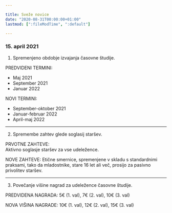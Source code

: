 ```yaml
---

title: Sveže novice
date: "2020-08-31T00:00:00+01:00"
lastmod: [":fileModTime", ":default"]

---
```


### 15. april 2021

1. Spremenjeno obdobje izvajanja časovne študije.

PREDVIDENI TERMINI:
- Maj 2021
- September 2021
- Januar 2022

NOVI TERMINI:
- September-oktober 2021
- Januar-februar 2022
- April-maj 2022

---
2. Spremembe zahtev glede soglasij staršev.

PRVOTNE ZAHTEVE:\
Aktivno soglasje staršev za vse udeležence.

NOVE ZAHTEVE:
Etične smernice, spremenjene v skladu s standardnimi praksami, tako da mladostnike, stare 16 let ali več, prosijo za pasivno privolitev staršev.

---
3. Povečanje višine nagrad za udeležence časovne študije.

PREDVIDENA NAGRADA: 5€ (1. val), 7€ (2. val), 10€ (3. val)

NOVA VIŠINA NAGRADE: 10€ (1. val), 12€ (2. val), 15€ (3. val)